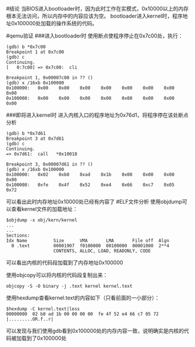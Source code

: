 #结论
当BIOS进入bootloader时，因为此时工作在实模式，0x10000以上的内存根本无法访问，所以内存中的内容应该为空。
bootloader进入kernel时，程序地址0x100000处加载的操作系统的代码。

#qemu验证
###进入bootloader时
使用断点使程序停止在0x7c00处，执行：
```
(gdb) b *0x7c00
Breakpoint 1 at 0x7c00
(gdb) c
Continuing.
[   0:7c00] => 0x7c00:  cli    

Breakpoint 1, 0x00007c00 in ?? ()
(gdb) x /16xb 0x100000
0x100000:   0x00    0x00    0x00    0x00    0x00    0x00    0x00    0x00
0x100008:   0x00    0x00    0x00    0x00    0x00    0x00    0x00    0x00
```
###即将进入kernel时
进入内核入口的程序地址为0x76d1，将程序停在该处断点分析
```
(gdb) b *0x7d61
Breakpoint 3 at 0x7d61
(gdb) c
Continuing.
=> 0x7d61:  call   *0x10018

Breakpoint 3, 0x00007d61 in ?? ()
(gdb) x /16xb 0x100000
0x100000:   0x02    0xb0    0xad    0x1b    0x00    0x00    0x00    0x00
0x100008:   0xfe    0x4f    0x52    0xe4    0x66    0xc7    0x05    0x72
```
可以看出此时内存地址0x10000处已经有内容了
#ELF文件分析
使用objdump可以查看kernel文件的加载地址：
```
$objdump -x obj/kern/kernel
...
...
Sections:
Idx Name          Size      VMA       LMA       File off  Algn
  0 .text         00001907  f0100000  00100000  00001000  2**4
                  CONTENTS, ALLOC, LOAD, READONLY, CODE
```
可以看出内核的代码段加载到了内存地址0x100000

使用objcopy可以将内核的代码段复制出来：
```
objcopy -S -O binary -j .text kernel kernel.text
```
使用hexdump查看kernel.text的内容如下（只看前面的一小部分）：
```
$hexdump -C kernel.text|less
00000000  02 b0 ad 1b 00 00 00 00  fe 4f 52 e4 66 c7 05 72  |.........OR.f..r|
```
可以发现与我们使用gdb看到0x100000处的内存内容一致，说明确实是内核的代码被加载到了0x100000处

